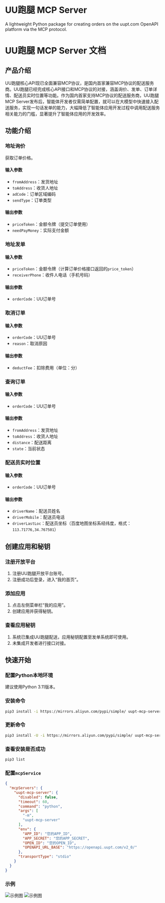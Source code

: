 # UU跑腿 MCP Server

A lightweight Python package for creating orders on the uupt.com OpenAPI platform via the MCP protocol.

# UU跑腿 MCP Server 文档

## 产品介绍

UU跑腿核心API现已全面兼容MCP协议，是国内首家兼容MCP协议的配送服务商。UU跑腿已经完成核心API接口和MCP协议的对接，涵盖询价、发单、订单详情、配送员实时位置等功能。作为国内首家支持MCP协议的配送服务商，UU跑腿MCP Server发布后，智能体开发者仅需简单配置，就可以在大模型中快速接入配送服务，实现一句话发单的能力，大幅降低了智能体应用开发过程中调用配送服务相关能力的门槛，显著提升了智能体应用的开发效率。

## 功能介绍

### 地址询价

获取订单价格。

#### 输入参数

- `fromAddress`：发货地址
- `toAddress`：收货人地址
- `adCode`：订单区域编码
- `sendType`：订单类型

#### 输出参数

- `priceToken`：金额令牌（提交订单使用）
- `needPayMoney`：实际支付金额

### 地址发单

#### 输入参数

- `priceToken`：金额令牌（计算订单价格接口返回的`price_token`）
- `receiverPhone`：收件人电话（手机号码）

#### 输出参数

- `orderCode`：UU订单号

### 取消订单

#### 输入参数

- `orderCode`：UU订单号
- `reason`：取消原因

#### 输出参数

- `deductFee`：扣除费用（单位：分）

### 查询订单

#### 输入参数

- `orderCode`：UU订单号

#### 输出参数

- `fromAddress`：发货地址
- `toAddress`：收货人地址
- `distance`：配送距离
- `state`：当前状态

### 配送员实时位置

#### 输入参数

- `orderCode`：UU订单号

#### 输出参数

- `driverName`：配送员姓名
- `driverMobile`：配送员电话
- `driverLastLoc`：配送员坐标（百度地图坐标系经纬度，格式：`113.71776,34.767501`）

## 创建应用和秘钥

### 注册开放平台

1. 注册UU跑腿开放平台账号。
2. 注册成功后登录，进入“我的首页”。

### 添加应用

1. 点击左侧菜单栏“我的应用”。
2. 创建应用并获得秘钥。

### 查看应用秘钥

1. 系统已集成UU跑腿配送，应用秘钥配置至发单系统即可使用。
2. 未集成开发者进行接口对接。

## 快速开始

### 配置Python本地环境

建议使用Python 3.11版本。

### 安装命令

```bash
pip3 install -i https://mirrors.aliyun.com/pypi/simple/ uupt-mcp-server
```

### 更新命令

```bash
pip3 install -U -i https://mirrors.aliyun.com/pypi/simple/ uupt-mcp-server
```

### 查看安装是否成功

```bash
pip3 list
```

### 配置`mcpService`

```json
{
  "mcpServers": {
    "uupt-mcp-server": {
      "disabled": false,
      "timeout": 60,
      "command": "python",
      "args": [
        "-m",
        "uupt-mcp-server"
      ],
      "env": {
        "APP_ID": "您的APP_ID",
        "APP_SECRET": "您的APP_SECRET",
        "OPEN_ID": "您的OPEN_ID",
        "OPENAPI_URL_BASE": "https://openapi.uupt.com/v2_0/"
      },
      "transportType": "stdio"
    }
  }
}
```

### 示例

![示例图](https://open.uupt.com/img/mcp-demo-1.584e5cae.png)
![示例图](https://open.uupt.com/img/mcp-demo-2.70f7dcf2.png)
